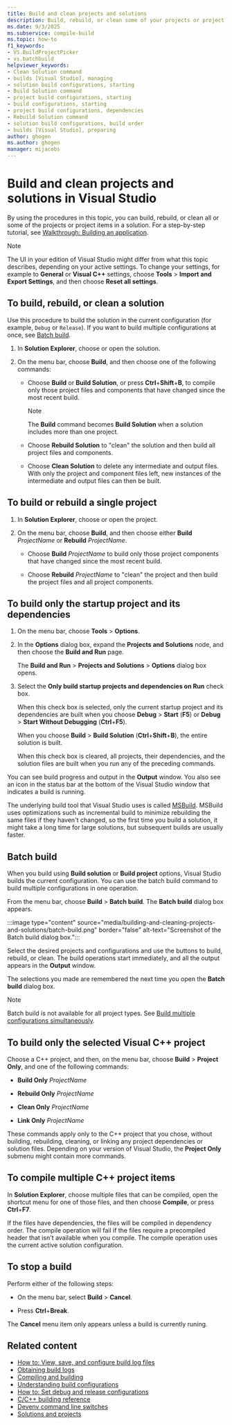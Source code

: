 ```yaml
---
title: Build and clean projects and solutions
description: Build, rebuild, or clean some of your projects or project items, or all of your projects, in your Visual Studio project solution.
ms.date: 9/3/2025
ms.subservice: compile-build
ms.topic: how-to
f1_keywords:
- VS.BuildProjectPicker
- vs.batchbuild
helpviewer_keywords:
- Clean Solution command
- builds [Visual Studio], managing
- solution build configurations, starting
- Build Solution command
- project build configurations, starting
- build configurations, starting
- project build configurations, dependencies
- Rebuild Solution command
- solution build configurations, build order
- builds [Visual Studio], preparing
author: ghogen
ms.author: ghogen
manager: mijacobs
---
```

# Build and clean projects and solutions in Visual Studio

By using the procedures in this topic, you can build, rebuild, or clean all or some of the projects or project items in a solution. For a step-by-step tutorial, see [Walkthrough: Building an application](../ide/walkthrough-building-an-application.md).

> [!NOTE]
> The UI in your edition of Visual Studio might differ from what this topic describes, depending on your active settings. To change your settings, for example to **General** or **Visual C++** settings, choose **Tools** > **Import and Export Settings**, and then choose **Reset all settings**.

## To build, rebuild, or clean a solution

Use this procedure to build the solution in the current configuration (for example, `Debug` or `Release`). If you want to build multiple configurations at once, see [Batch build](#batch-build).

1. In **Solution Explorer**, choose or open the solution.

2. On the menu bar, choose **Build**, and then choose one of the following commands:

    - Choose **Build** or **Build Solution**, or press **Ctrl**+**Shift**+**B**, to compile only those project files and components that have changed since the most recent build.

        > [!NOTE]
        > The **Build** command becomes **Build Solution** when a solution includes more than one project.

    - Choose **Rebuild Solution** to "clean" the solution and then build all project files and components.

    - Choose **Clean Solution** to delete any intermediate and output files. With only the project and component files left, new instances of the intermediate and output files can then be built.

## To build or rebuild a single project

1. In **Solution Explorer**, choose or open the project.

2. On the menu bar, choose **Build**, and then choose either **Build** *ProjectName* or **Rebuild** *ProjectName*.

    - Choose **Build** *ProjectName* to build only those project components that have changed since the most recent build.

    - Choose **Rebuild** *ProjectName* to "clean" the project and then build the project files and all project components.

## To build only the startup project and its dependencies

1. On the menu bar, choose **Tools** > **Options**.

2. In the **Options** dialog box, expand the **Projects and Solutions** node, and then choose the **Build and Run** page.

     The **Build and Run** > **Projects and Solutions** > **Options** dialog box opens.

3. Select the  **Only build startup projects and dependencies on Run** check box.

     When this check box is selected, only the current startup project and its dependencies are built when you choose **Debug** > **Start** (**F5**) or **Debug** > **Start Without Debugging** (**Ctrl**+**F5**).

    When you choose **Build** > **Build Solution** (**Ctrl**+**Shift**+**B**), the entire solution is built.

    When this check box is cleared, all projects, their dependencies, and the solution files are built when you run any of the preceding commands.

You can see build progress and output in the **Output** window. You also see an icon in the status bar at the bottom of the Visual Studio window that indicates a build is running.

The underlying build tool that Visual Studio uses is called [MSBuild](../msbuild/msbuild.md). MSBuild uses optimizations such as incremental build to minimize rebuilding the same files if they haven't changed, so the first time you build a solution, it might take a long time for large solutions, but subsequent builds are usually faster.

## Batch build

When you build using **Build solution** or **Build project** options, Visual Studio builds the current configuration. You can use the batch build command to build multiple configurations in one operation.

From the menu bar, choose **Build** > **Batch build**. The **Batch build** dialog box appears.

:::image type="content" source="media/building-and-cleaning-projects-and-solutions/batch-build.png" border="false" alt-text="Screenshot of the Batch build dialog box.":::

Select the desired projects and configurations and use the buttons to build, rebuild, or clean. The build operations start immediately, and all the output appears in the **Output** window.

The selections you made are remembered the next time you open the **Batch build** dialog box.

> [!NOTE]
> Batch build is not available for all project types. See [Build multiple configurations simultaneously](how-to-build-multiple-configurations-simultaneously.md).

## To build only the selected Visual C++ project

Choose a C++ project, and then, on the menu bar, choose **Build** > **Project Only**, and one of the following commands:

- **Build Only** *ProjectName*

- **Rebuild Only** *ProjectName*

- **Clean Only** *ProjectName*

- **Link Only** *ProjectName*

These commands apply only to the C++ project that you chose, without building, rebuilding, cleaning, or linking any project dependencies or solution files. Depending on your version of Visual Studio, the **Project Only** submenu might contain more commands.

## To compile multiple C++ project items

In **Solution Explorer**, choose multiple files that can be compiled, open the shortcut menu for one of those files, and then choose **Compile**, or press **Ctrl**+**F7**.

If the files have dependencies, the files will be compiled in dependency order. The compile operation will fail if the files require a precompiled header that isn't available when you compile. The compile operation uses the current active solution configuration.

## To stop a build

Perform either of the following steps:

- On the menu bar, select **Build** > **Cancel**.

- Press **Ctrl**+**Break**.

The **Cancel** menu item only appears unless a build is currently runing.

## Related content

- [How to: View, save, and configure build log files](../ide/how-to-view-save-and-configure-build-log-files.md)
- [Obtaining build logs](../msbuild/obtaining-build-logs-with-msbuild.md)
- [Compiling and building](../ide/compiling-and-building-in-visual-studio.md)
- [Understanding build configurations](../ide/understanding-build-configurations.md)
- [How to: Set debug and release configurations](../debugger/how-to-set-debug-and-release-configurations.md)
- [C/C++ building reference](/cpp/build/reference/c-cpp-building-reference)
- [Devenv command line switches](../ide/reference/devenv-command-line-switches.md)
- [Solutions and projects](../ide/solutions-and-projects-in-visual-studio.md)
